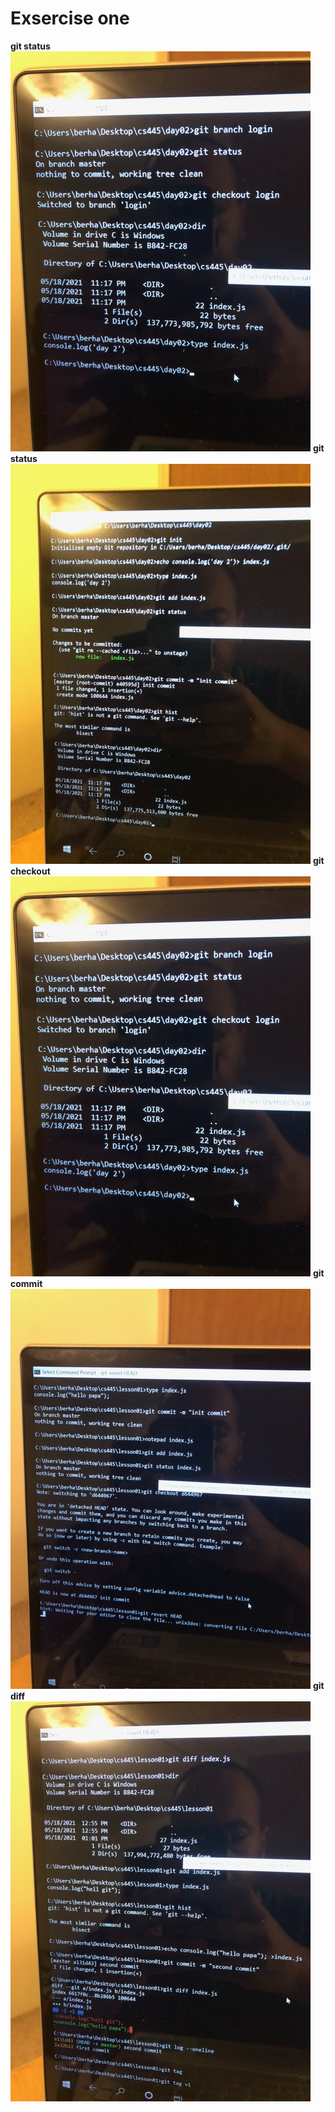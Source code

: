 # Exsercise one
**git status**
![git status](gitstatus.jpeg)
**git status**
![git init](getinit.jpeg)
**git checkout**
![git checkout](gitcheckout.jpeg)
**git commit**
![git commit](gitcommit.jpeg)
**git diff**
![git diff](gitdiff.jpeg)